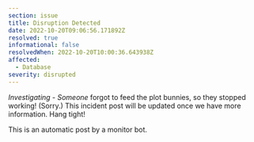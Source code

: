 ```yaml
---
section: issue
title: Disruption Detected
date: 2022-10-20T09:06:56.171892Z
resolved: true
informational: false
resolvedWhen: 2022-10-20T10:00:36.643938Z
affected:
  - Database
severity: disrupted
---
```

*Investigating* - _Someone_ forgot to feed the plot bunnies, so they stopped working! (Sorry.) This incident post will be updated once we have more information. Hang tight!

This is an automatic post by a monitor bot.
        